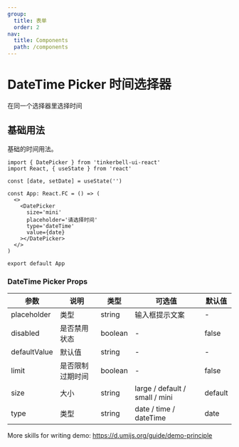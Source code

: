 ```yaml
---
group:
  title: 表单
  order: 2
nav:
  title: Components
  path: /components
---
```


# DateTime Picker 时间选择器

在同一个选择器里选择时间

## 基础用法

基础的时间用法。

```tsx
import { DatePicker } from 'tinkerbell-ui-react'
import React, { useState } from 'react'

const [date, setDate] = useState('')

const App: React.FC = () => (
  <>
    <DatePicker
      size='mini'
      placeholder='请选择时间'
      type='dateTime'
      value={date}
    ></DatePicker>
  </>
)

export default App
```

### DateTime Picker Props

| 参数         | 说明             | 类型    | 可选值                         | 默认值  |
| ------------ | ---------------- | ------- | ------------------------------ | ------- |
| placeholder  | 类型             | string  | 输入框提示文案                 | -       |
| disabled     | 是否禁用状态     | boolean | -                              | false   |
| defaultValue | 默认值           | string  | -                              | -       |
| limit        | 是否限制过期时间 | boolean | -                              | false   |
| size         | 大小             | string  | large / default / small / mini | default |
| type         | 类型             | string  | date / time / dateTime         | date    |

More skills for writing demo: https://d.umijs.org/guide/demo-principle
